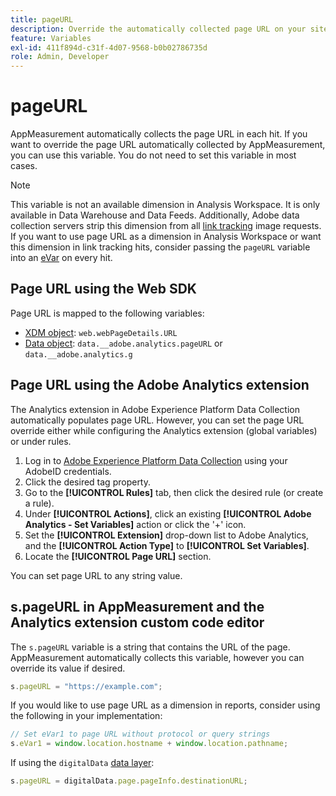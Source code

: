 ```yaml
---
title: pageURL
description: Override the automatically collected page URL on your site.
feature: Variables
exl-id: 411f894d-c31f-4d07-9568-b0b02786735d
role: Admin, Developer
---
```

# pageURL

AppMeasurement automatically collects the page URL in each hit. If you want to override the page URL automatically collected by AppMeasurement, you can use this variable. You do not need to set this variable in most cases.

>[!NOTE]
>
>This variable is not an available dimension in Analysis Workspace. It is only available in Data Warehouse and Data Feeds. Additionally, Adobe data collection servers strip this dimension from all [link tracking](/help/implement/vars/functions/tl-method.md) image requests. If you want to use page URL as a dimension in Analysis Workspace or want this dimension in link tracking hits, consider passing the `pageURL` variable into an [eVar](evar.md) on every hit.

## Page URL using the Web SDK

Page URL is mapped to the following variables:

* [XDM object](/help/implement/aep-edge/xdm-var-mapping.md): `web.webPageDetails.URL`
* [Data object](/help/implement/aep-edge/data-var-mapping.md): `data.__adobe.analytics.pageURL` or `data.__adobe.analytics.g`

## Page URL using the Adobe Analytics extension

The Analytics extension in Adobe Experience Platform Data Collection automatically populates page URL. However, you can set the page URL override either while configuring the Analytics extension (global variables) or under rules.

1. Log in to [Adobe Experience Platform Data Collection](https://experience.adobe.com/data-collection) using your AdobeID credentials.
2. Click the desired tag property.
3. Go to the **[!UICONTROL Rules]** tab, then click the desired rule (or create a rule).
4. Under **[!UICONTROL Actions]**, click an existing **[!UICONTROL Adobe Analytics - Set Variables]** action or click the '+' icon.
5. Set the **[!UICONTROL Extension]** drop-down list to Adobe Analytics, and the **[!UICONTROL Action Type]** to **[!UICONTROL Set Variables]**.
6. Locate the **[!UICONTROL Page URL]** section.

You can set page URL to any string value.

## s.pageURL in AppMeasurement and the Analytics extension custom code editor

The `s.pageURL` variable is a string that contains the URL of the page. AppMeasurement automatically collects this variable, however you can override its value if desired.

```js
s.pageURL = "https://example.com";
```

If you would like to use page URL as a dimension in reports, consider using the following in your implementation:

```js
// Set eVar1 to page URL without protocol or query strings
s.eVar1 = window.location.hostname + window.location.pathname;
```

If using the `digitalData` [data layer](../../prepare/data-layer.md):

```js
s.pageURL = digitalData.page.pageInfo.destinationURL;
```
